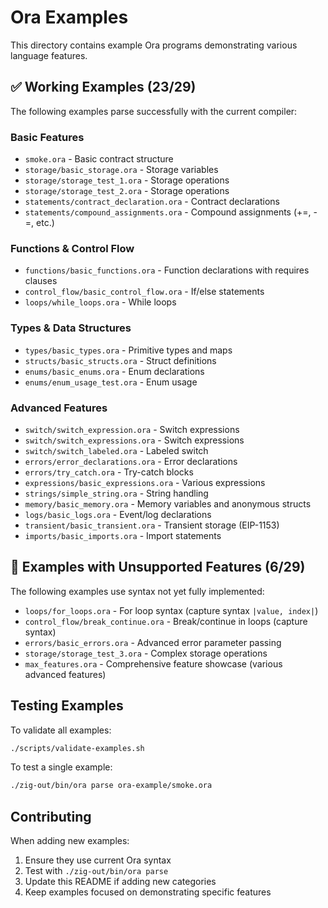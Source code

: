 # Ora Examples

This directory contains example Ora programs demonstrating various language features.

## ✅ Working Examples (23/29)

The following examples parse successfully with the current compiler:

### Basic Features
- `smoke.ora` - Basic contract structure
- `storage/basic_storage.ora` - Storage variables
- `storage/storage_test_1.ora` - Storage operations
- `storage/storage_test_2.ora` - Storage operations
- `statements/contract_declaration.ora` - Contract declarations
- `statements/compound_assignments.ora` - Compound assignments (+=, -=, etc.)

### Functions & Control Flow
- `functions/basic_functions.ora` - Function declarations with requires clauses
- `control_flow/basic_control_flow.ora` - If/else statements
- `loops/while_loops.ora` - While loops

### Types & Data Structures
- `types/basic_types.ora` - Primitive types and maps
- `structs/basic_structs.ora` - Struct definitions
- `enums/basic_enums.ora` - Enum declarations
- `enums/enum_usage_test.ora` - Enum usage

### Advanced Features
- `switch/switch_expression.ora` - Switch expressions
- `switch/switch_expressions.ora` - Switch expressions
- `switch/switch_labeled.ora` - Labeled switch
- `errors/error_declarations.ora` - Error declarations
- `errors/try_catch.ora` - Try-catch blocks
- `expressions/basic_expressions.ora` - Various expressions
- `strings/simple_string.ora` - String handling
- `memory/basic_memory.ora` - Memory variables and anonymous structs
- `logs/basic_logs.ora` - Event/log declarations
- `transient/basic_transient.ora` - Transient storage (EIP-1153)
- `imports/basic_imports.ora` - Import statements

## 🚧 Examples with Unsupported Features (6/29)

The following examples use syntax not yet fully implemented:

- `loops/for_loops.ora` - For loop syntax (capture syntax `|value, index|`)
- `control_flow/break_continue.ora` - Break/continue in loops (capture syntax)
- `errors/basic_errors.ora` - Advanced error parameter passing
- `storage/storage_test_3.ora` - Complex storage operations
- `max_features.ora` - Comprehensive feature showcase (various advanced features)

## Testing Examples

To validate all examples:

```bash
./scripts/validate-examples.sh
```

To test a single example:

```bash
./zig-out/bin/ora parse ora-example/smoke.ora
```

## Contributing

When adding new examples:
1. Ensure they use current Ora syntax
2. Test with `./zig-out/bin/ora parse`
3. Update this README if adding new categories
4. Keep examples focused on demonstrating specific features


